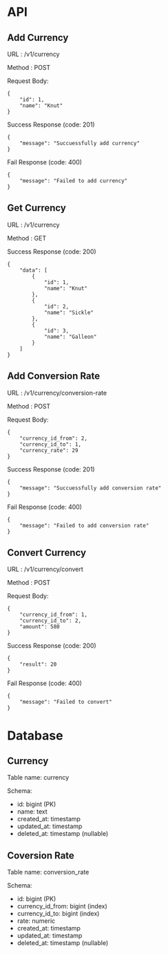 # API

## Add Currency

URL : /v1/currency

Method : POST

Request Body:
```
{
    "id": 1,
    "name": "Knut"
}
```

Success Response (code: 201)
```
{
    "message": "Succuessfully add currency"
}
```

Fail Response (code: 400)
```
{
    "message": "Failed to add currency"
}
```

## Get Currency

URL : /v1/currency

Method : GET

Success Response (code: 200)
```
{
    "data": [
        {
            "id": 1,
            "name": "Knut"
        },
        {
            "id": 2,
            "name": "Sickle"
        },
        {
            "id": 3,
            "name": "Galleon"
        }
    ]
}
```

## Add Conversion Rate

URL : /v1/currency/conversion-rate

Method : POST

Request Body:
```
{
    "currency_id_from": 2,
    "currency_id_to": 1,
    "currency_rate": 29
}
```

Success Response (code: 201)
```
{
    "message": "Succuessfully add conversion rate"
}
```

Fail Response (code: 400)
```
{
    "message": "Failed to add conversion rate"
}
```

## Convert Currency

URL : /v1/currency/convert

Method : POST

Request Body:
```
{
    "currency_id_from": 1,
    "currency_id_to": 2,
    "amount": 580
}
```

Success Response (code: 200)
```
{
    "result": 20
}
```

Fail Response (code: 400)
```
{
    "message": "Failed to convert"
}
```


# Database

## Currency

Table name: currency

Schema:
- id: bigint (PK)
- name: text
- created_at: timestamp
- updated_at: timestamp
- deleted_at: timestamp (nullable)

## Coversion Rate

Table name: conversion_rate

Schema:
- id: bigint (PK)
- currency_id_from: bigint (index)
- currency_id_to: bigint (index)
- rate: numeric
- created_at: timestamp
- updated_at: timestamp
- deleted_at: timestamp (nullable)
